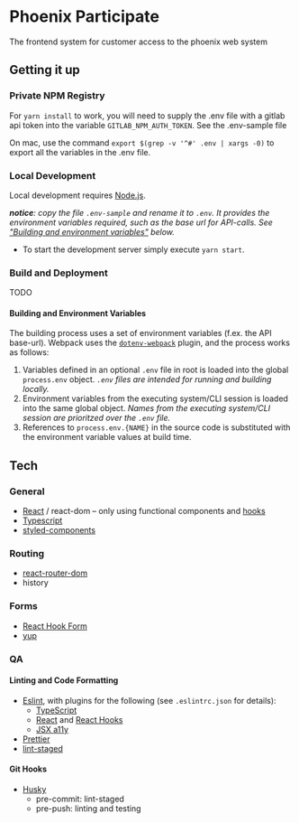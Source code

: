 # Phoenix Participate

The frontend system for customer access to the phoenix web system

## Getting it up

### Private NPM Registry
For ```yarn install``` to work, you will need to supply the .env file with a gitlab api token into the variable ```GITLAB_NPM_AUTH_TOKEN```.  See the .env-sample file

On mac, use the command ```export $(grep -v '^#' .env | xargs -0)``` to export all the variables in the .env file.

### Local Development

Local development requires [Node.js](https://nodejs.org/).

_**notice**: copy the file `.env-sample` and rename it to `.env`. It provides the
environment variables required, such as the base url for API-calls. See ["Building and environment variables"](#building-and-environment-variables) below._

* To start the development server simply execute `yarn start`.

### Build and Deployment
TODO

#### Building and Environment Variables

The building process uses a set of environment variables (f.ex. the API base-url).
Webpack uses the [`dotenv-webpack`](https://www.npmjs.com/package/dotenv-webpack) plugin, and the process works as follows:

1. Variables defined in an optional `.env` file in root is loaded into the global `process.env` object.
   _`.env` files are intended for running and building locally._
2. Environment variables from the executing system/CLI session is loaded into the same global object. 
   _Names from the executing system/CLI session are prioritzed over the `.env` file._
3. References to `process.env.{NAME}` in the source code is substituted with the environment variable values at build time.

## Tech

### General
* [React](https://reactjs.org) / react-dom – only using functional components and [hooks](https://reactjs.org/docs/hooks-intro.html)
* [Typescript](https://www.typescriptlang.org)
* [styled-components](https://styled-components.com)

### Routing
* [react-router-dom](https://reactrouter.com/web)
* history

### Forms
* [React Hook Form](https://react-hook-form.com)
* [yup](https://github.com/jquense/yup)

### QA

#### Linting and Code Formatting

* [Eslint](https://eslint.org), with plugins for the following (see `.eslintrc.json` for details):
    * [TypeScript](https://www.npmjs.com/package/@typescript-eslint/eslint-plugin)
    * [React](https://www.npmjs.com/package/eslint-plugin-react) and [React Hooks](https://www.npmjs.com/package/eslint-plugin-react-hooks)
    * [JSX a11y](https://www.npmjs.com/package/eslint-plugin-jsx-a11y)
* [Prettier](https://prettier.io)
* [lint-staged](https://www.npmjs.com/package/lint-staged)

#### Git Hooks

* [Husky](https://www.npmjs.com/package/husky)
    * pre-commit: lint-staged
    * pre-push: linting and testing